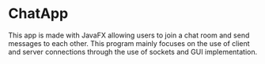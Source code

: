 # ChatApp
This app is made with JavaFX allowing users to join a chat room and send messages to each other. This program mainly focuses on the use of client and server connections through the use of sockets and GUI implementation.
